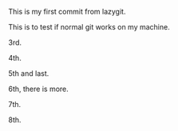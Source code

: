 This is my first commit from lazygit.

This is to test if normal git works on my machine.

3rd.

4th.

5th and last.

6th, there is more.

7th.

8th.
